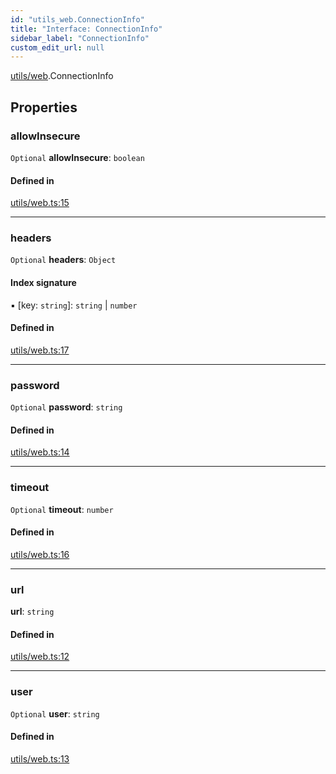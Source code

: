 ```yaml
---
id: "utils_web.ConnectionInfo"
title: "Interface: ConnectionInfo"
sidebar_label: "ConnectionInfo"
custom_edit_url: null
---
```


[utils/web](../modules/utils_web.md).ConnectionInfo

## Properties

### allowInsecure

 `Optional` **allowInsecure**: `boolean`

#### Defined in

[utils/web.ts:15](https://github.com/maxhr/near--near-api-js/blob/d8efa7d5/packages/near-api-js/src/utils/web.ts#L15)

___

### headers

 `Optional` **headers**: `Object`

#### Index signature

▪ [key: `string`]: `string` \| `number`

#### Defined in

[utils/web.ts:17](https://github.com/maxhr/near--near-api-js/blob/d8efa7d5/packages/near-api-js/src/utils/web.ts#L17)

___

### password

 `Optional` **password**: `string`

#### Defined in

[utils/web.ts:14](https://github.com/maxhr/near--near-api-js/blob/d8efa7d5/packages/near-api-js/src/utils/web.ts#L14)

___

### timeout

 `Optional` **timeout**: `number`

#### Defined in

[utils/web.ts:16](https://github.com/maxhr/near--near-api-js/blob/d8efa7d5/packages/near-api-js/src/utils/web.ts#L16)

___

### url

 **url**: `string`

#### Defined in

[utils/web.ts:12](https://github.com/maxhr/near--near-api-js/blob/d8efa7d5/packages/near-api-js/src/utils/web.ts#L12)

___

### user

 `Optional` **user**: `string`

#### Defined in

[utils/web.ts:13](https://github.com/maxhr/near--near-api-js/blob/d8efa7d5/packages/near-api-js/src/utils/web.ts#L13)
